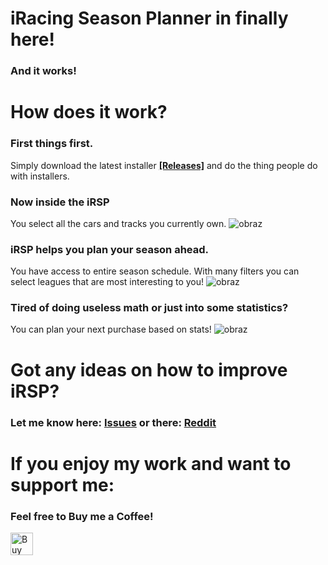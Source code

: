 # iRacing Season Planner in finally here!
### And it works!

# How does it work?
### First things first. 
Simply download the latest installer [**[Releases]**](https://github.com/KindaMe/iracing-season-planner/releases) and do the thing people do with installers.

### Now inside the iRSP
You select all the cars and tracks you currently own.
![obraz](https://user-images.githubusercontent.com/75385707/163654957-596013ff-29fc-4cd3-ad5f-275de84a6308.png)

### iRSP helps you plan your season ahead. 
You have access to entire season schedule. With many filters you can select leagues that are most interesting to you!
![obraz](https://user-images.githubusercontent.com/75385707/163654991-e433c3ad-de21-47a8-b7dc-dbfb4d708c99.png)

### Tired of doing useless math or just into some statistics?
You can plan your next purchase based on stats!
![obraz](https://user-images.githubusercontent.com/75385707/163654942-19003b48-dbf4-4b8e-ac1b-fbf1a0fc99b9.png)

# Got any ideas on how to improve iRSP?
### Let me know here: [Issues](https://github.com/KindaMe/iracing-season-planner/issues) or there: [Reddit](https://www.reddit.com/user/KindaMe_)

# If you enjoy my work and want to support me:

### Feel free to Buy me a Coffee!

<a href='https://ko-fi.com/W7W3C4X64' target='_blank'><img height='36' style='border:0px;height:36px;' src='https://cdn.ko-fi.com/cdn/kofi2.png?v=3' border='0' alt='Buy Me a Coffee at ko-fi.com' /></a>
